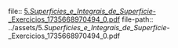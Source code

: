 file:: [5._Superficies_e_Integrais_de_Superficie_-_Exercicios_1735668970494_0.pdf](../assets/5._Superficies_e_Integrais_de_Superficie_-_Exercicios_1735668970494_0.pdf)
file-path:: ../assets/5._Superficies_e_Integrais_de_Superficie_-_Exercicios_1735668970494_0.pdf
